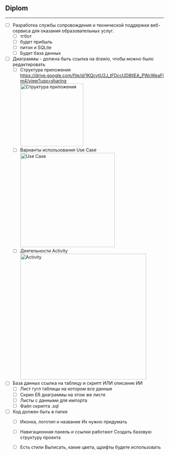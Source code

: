 ## Diplom
____
- [ ] Разработка службы сопровождения и технической поддержки веб-сервиса для оказания образовательных услуг.   
    - [ ] тгбот
    - [ ] будет прибыль
    - [ ] питон и SQLite
    - [ ] Будет база данных 
- [ ] Диаграммы - должна быть ссылка на drawio, чтобы можно было редактировать
    - [ ] Структура приложения https://drive.google.com/file/d/1KQcytU2J_tFDccUD8tlEA_PWcWeaFlm4/view?usp=sharing
          <br><img height="200" alt="Структура приложения" src="https://github.com/user-attachments/assets/6a1c151a-22df-4dba-a549-21b26a5e9583" />
    - [ ] Варианты использования Use Case
          <br><img height="300" alt="Use Case" src="https://github.com/user-attachments/assets/82a835c2-cf13-4f37-81e5-607dce887f77" />
    - [ ] Деятельности Activity
          <br><img height="400" alt="Activity" src="https://github.com/user-attachments/assets/1c0a4a1c-d43b-4442-a2be-1df603110b9e" />
- [ ] База данных ссылка на таблицу и скрипт ИЛИ описание ИИ
    - [ ] Лист гугл таблицы на котором все данные
    - [ ] Скрин ER диаграммы на этом же листе
    - [ ] Листы с данными для импорта
    - [ ] Файл скрипта .sql
- [ ] Код должен быть в папке
    - [ ] Иконка, логотип и название Их нужно придумать
    - [ ] Навигационная панель и ссылки работают Создать базовую структуру проекта
    - [ ] Есть стили Выписать, какие цвета, щрифты будете использовать

